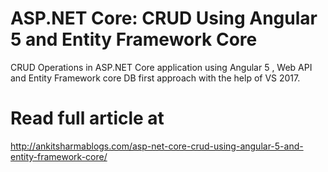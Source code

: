 # ASP.NET Core: CRUD Using Angular 5 and Entity Framework Core
CRUD Operations in ASP.NET Core application using Angular 5 , Web API and Entity Framework core DB first approach with the help of VS 2017.
# Read full article at
http://ankitsharmablogs.com/asp-net-core-crud-using-angular-5-and-entity-framework-core/

